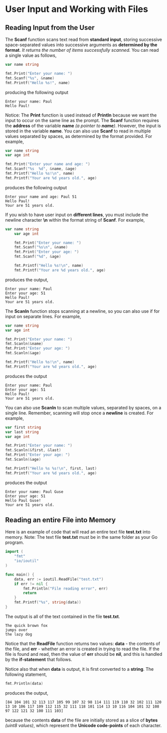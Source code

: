 # User Input and Working with Files

## Reading Input from the User

The **Scanf** function scans text read from **standard input**, storing successive space-separated values into successive arguments as **determined by the format**. _It returns the number of items successfully scanned._  You can read a single value as follows,

```go
var name string

fmt.Print("Enter your name: ")
fmt.Scanf("%s", &name)
fmt.Printf("Hello %s!", name)
```

producing the following output

```
Enter your name: Paul
Hello Paul!
```

Notice:  The **Print** function is used instead of **Println** because we want the input to occur on the same line as the prompt.  The **Scanf** function requires the **address** of the variable **name** _(a pointer to **name**)_.  However, the input is stored in the variable **name**.  You can also use **Scanf** to read in multiple values separated by spaces, as determined by the format provided.  For example,

```go
var name string
var age int

fmt.Print("Enter your name and age: ")
fmt.Scanf("%s  %d", &name, &age)
fmt.Printf("Hello %s!\n", name)
fmt.Printf("Your are %d years old.", age)
```

produces the following output

```
Enter your name and age: Paul 51
Hello Paul!
Your are 51 years old.
```

If you wish to have user input on **different lines**, you must include the newline character **\n** within the format string of **Scanf**.  For example,

```go
var name string
	var age int

	fmt.Print("Enter your name: ")
	fmt.Scanf("%s\n", &name)
	fmt.Print("Enter your age: ")
	fmt.Scanf("%d", &age)

	fmt.Printf("Hello %s!\n", name)
	fmt.Printf("Your are %d years old.", age)
```

produces the output,

```
Enter your name: Paul
Enter your age: 51
Hello Paul!
Your are 51 years old.
```

The **Scanln** function stops scanning at a newline, so you can also use if for input on separate lines.  For example,

```go
var name string
var age int

fmt.Print("Enter your name: ")
fmt.Scanln(&name)
fmt.Print("Enter your age: ")
fmt.Scanln(&age)

fmt.Printf("Hello %s!\n", name)
fmt.Printf("Your are %d years old.", age)
```

produces the output

```
Enter your name: Paul
Enter your age: 51
Hello Paul!
Your are 51 years old.
```

You can also use **Scanln** to scan multiple values, separated by spaces, on a single line.  Remember, scanning will stop once a **newline** is created.  For example,

```go
var first string
var last string
var age int

fmt.Print("Enter your name: ")
fmt.Scanln(&first, &last)
fmt.Print("Enter your age: ")
fmt.Scanln(&age)

fmt.Printf("Hello %s %s!\n", first, last)
fmt.Printf("Your are %d years old.", age)
```

produces the output

```
Enter your name: Paul Guse
Enter your age: 51
Hello Paul Guse!
Your are 51 years old.
```


## Reading an entire File into Memory

Here is an example of code that will read an entire text file **test.txt** into memory. Note:  The text file **test.txt** must be in the same folder as your Go program.

```go
import (
	"fmt"
	"io/ioutil"
)

func main() {
	data, err := ioutil.ReadFile("test.txt")
	if err != nil {
		fmt.Println("File reading error", err)
		return
	}
	fmt.Printf("%s", string(data))
}
```

The output is all of the text contained in the file **test.txt**.

```
The quick brown fox
jumps over
the lazy dog
```

Notice that the **ReadFile** function returns two values:  **data** - the contents of the file, and **err** - whether an error is created in trying to read the file.  If the file is found and read, then the value of **err** should be **nil**, and this is handled by the **if-statement** that follows.

Notice also that when **data** is output, it is first converted to a **string**.  The following statement,

```go
fmt.Println(data)
```

produces the output,

```
[84 104 101 32 113 117 105 99 107 32 98 114 111 119 110 32 102 111 120 13 10 106 117 109 112 115 32 111 118 101 114 13 10 116 104 101 32 108 97 122 121 32 100 111 103]
```

because the contents **data** of the file are initially stored as a slice of **bytes** _(uint8 values)_, which represent the **Unicode code-points** of each character.